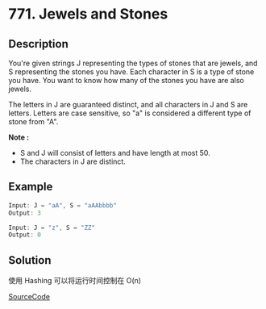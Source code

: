 # 771. Jewels and Stones

## Description

You're given strings J representing the types of stones that are jewels, and S representing the stones you have.  Each character in S is a type of stone you have.  You want to know how many of the stones you have are also jewels.

The letters in J are guaranteed distinct, and all characters in J and S are letters. Letters are case sensitive, so "a" is considered a different type of stone from "A".

**Note :**

* S and J will consist of letters and have length at most 50.
* The characters in J are distinct.

## Example

```javascript
Input: J = "aA", S = "aAAbbbb"
Output: 3
```

```javascript
Input: J = "z", S = "ZZ"
Output: 0
```

## Solution

使用 Hashing 可以将运行时间控制在 O(n)

[SourceCode](./solution.js)